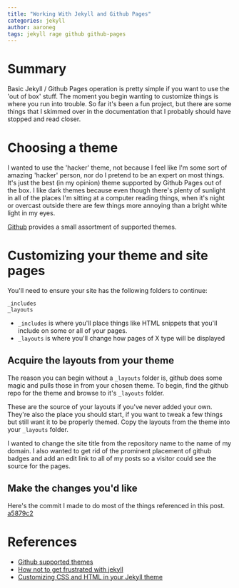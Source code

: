 ```yaml
---
title: "Working With Jekyll and Github Pages"
categories: jekyll
author: aaroneg
tags: jekyll rage github github-pages
---
```

# Summary
Basic Jekyll / Github Pages operation is pretty simple if you want to use the 'out of box' stuff. The moment you begin wanting to customize things is where you run into trouble. So far it's been a fun project, but there are some things that I skimmed over in the documentation that I probably should have stopped and read closer.

# Choosing a theme
I wanted to use the 'hacker' theme, not because I feel like I'm some sort of amazing 'hacker' person, nor do I pretend to be an expert on most things. It's just the best (in my opinion) theme supported by Github Pages out of the box. I like dark themes because even though there's plenty of sunlight in all of the places I'm sitting at a computer reading things, when it's night or overcast outside there are few things more annoying than a bright white light in my eyes.

[Github](https://pages.github.com/themes/) provides a small assortment of supported themes.

# Customizing your theme and site pages
You'll need to ensure your site has the following folders to continue:
```
_includes
_layouts
```

* `_includes` is where you'll place things like HTML snippets that you'll include on some or all of your pages.
* `_layouts` is where you'll change how pages of X type will be displayed

## Acquire the layouts from your theme
The reason you can begin without a `_layouts` folder is, github does some magic and pulls those in from your chosen theme. To begin, find the github repo for the theme and browse to it's `_layouts` folder. 

These are the source of your layouts if you've never added your own. They're also the place you should start, if you want to tweak a few things but still want it to be properly themed. Copy the layouts from the theme into your `_layouts` folder.

I wanted to change the site title from the repository name to the name of my domain. I also wanted to get rid of the prominent placement of github badges and add an edit link to all of my posts so a visitor could see the source for the pages.

## Make the changes you'd like
Here's the commit I made to do most of the things referenced in this post. [a5879c2](https://github.com/aaroneg/aaroneg.github.io/commit/a5879c20f71453bdd4c4f3a1bef10db5770381df)


# References
* [Github supported themes](https://pages.github.com/themes/)
* [How not to get frustrated with jekyll](http://cyluun.github.io/blog/how-to-not-get-frustrated-with-jekyll)
* [Customizing CSS and HTML in your Jekyll theme](https://help.github.com/articles/customizing-css-and-html-in-your-jekyll-theme/)